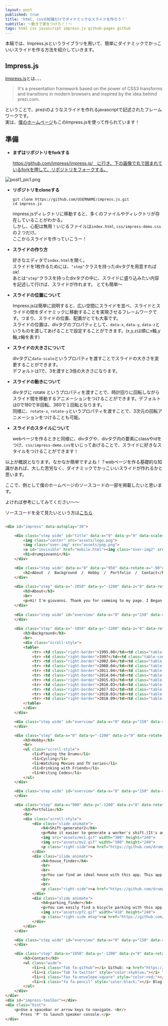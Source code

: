 ```yaml
---
layout: post
published: true
title: 'html, cssの知識だけでダイナミックなスライドを作ろう！'
subtitle: 〜動きで差をつけろ！！〜
tags: html css javascript impress.js github-pages github
---
```

本稿では、Impress.jsというライブラリを用いて、簡単にダイナミックでかっこいいスライドを作る方法を紹介していきます。

## Impress.js

[Impress.js](https://github.com/impress/impress.js/)とは、、、  

> It's a presentation framework based on the power of CSS3 transforms and transitions in modern browsers and inspired by the idea behind prezi.com.


ということで、preziのようなスライドを作れるjavascriptで記述されたフレームワークです。  
実は、[僕のホームページ](https://drumgiovanni.github.io)もこのImpress.jsを使って作られています！  


  

## 準備　　

- **まずはリポジトリをforkする**

	https://github.com/impress/impress.js/　に行き、下の画像で丸で囲まれているforkを押して、リポジトリをフォークする。

![post1_pic1.png]({{site.baseurl}}/img/blogpics/post1_pic1.png)

  
  

- **リポジトリをcloneする**  
	
	```
    git clone https://github.com/USERNAME/impress.js.git
    cd impress.js
	```

	impress.jsディレクトリに移動すると、多くのファイルやディレクトリが存在していることがわかる。  
	しかし、心配は無用！いじるファイルは`index.html`, `css/impress-demo.css` の２つだけ。  
	ここからスライドを作っていこうー！  
  
  
    
- **スライドの作り方**  

	好きなエディタで`index.html`を開く。  
    スライドを1枚作るためには、`"step"`クラスを持ったdivタグを用意すればok!  
    あとは`"step"`クラスを持ったdivタグの中に、スライドに盛り込みたい内容を記述して行けば、スライドが作れます。
    とても簡単〜  
  
  

- **スライドの位置について**  

	Impress.jsは簡単に説明すると、広い空間にスライドを並べ、スライドとスライドの間をダイナミックに移動することを実現させるフレームワークです。つまり、スライドの位置、配置がとても大事です。  
    スライドの位置は、divタグのプロパティとして、`data-x`, `data-y`, `data-z`というものを渡してあげることで設定することができます。(x,y,zは順にx軸,y軸,z軸を表す)  
    
    
    
- **スライドの大きさについて**  

	divタグに`data-scale`というプロパティを渡すことでスライドの大きさを変更することができます。  
	デフォルトは1で、3を渡すと3倍の大きさになります。
    

- **スライドの動きについて**  

	divタグに  rotate  というプロパティを渡すことで、時計回りに回転しながらスライド間を移動するアニメーションをつけることができます。デフォルトは0で180で半回転、360で１回転となります。    
    同様に、`rotate-x`, `rotate-y`というプロパティを渡すことで、3次元の回転アニメーションをつけることも可能。  
    
    
- **スライドのスタイルについて**  

	webページを作るときと同様に、divタグや、divタグ内の要素にclassやidをつけ、`css/impress-demo.css`をいじってあげることで、スライドに好きなスタイルをつけることができます！  
    
    
    
以上が概説となります。なかなか簡単ですよね！？webページを作る基礎的な知識があれば、大した苦労なく、ダイナミックでかっこいいスライドが作れるかと思います。  
  
ここで、例として僕のホームページのソースコードの一部を掲載したいと思います。  
  
よければ参考にしてみてください〜〜  
  
ソースコードを全て見たいという方は[こちら](https://github.com/drumgiovanni/drumgiovanni.github.io)


```html

<div id="impress" data-autoplay="30">

    <div class="step wide" id="title" data-x="0" data-y="0" data-scale="4">
        <img class="center" src="assets/logo.png">
        <img class="over-img" src="assets/pop.png">
        <a id="invisible" href="mobile.html"><img class="over-img2" src="assets/pop2.png"></a>
        <h1>drumgiovanni</h1>
    </div>

    <div class="step wide" data-x="0" data-y="950" data-rotate-x="-90"data-scale="4">
        <h2>About  /  Background  /  Hobby  /  Portfolio  /  Contact</h2>
    </div>
    
    <div class="step" data-x="-2050" data-y="-1200" data-z="0" data-rotate-x="-90" data-scale="1">
        <h3>About</h3>
        <br>
        <p>Hi! I'm giovanni. Thank you for comming to my page. I Began writing code from October, 2017. I created a few apps with python(Django), node.js(exoress) and javascript(react). I wanna practice static typing language next. </p>
    </div>
    
    <div class="step wide" id="overview" data-x="0" data-y="150" data-rotate-x="-90"data-scale="4">
    </div>
    
    <div class="step" data-x="-1050" data-y="-1200" data-z="0" data-rotate-x="-90" data-scale="1">
        <h3>Background</h3>
        <br>
        <div class="scroll-style">
        <table>
            <tr> <td class="right-border">1995.08</td><td class="table-content">Born in Christ Church, NZ</td></tr>
            <tr> <td class="right-border">1997</td><td class="table-content">Move to Osaka, Japan</td></tr>
            <tr> <td class="right-border">2002.04</td><td class="table-content">Enter Tennoji Elementary School Attached To Osaka Kyoiku University</td></tr>
            <tr> <td class="right-border">2008.04</td><td class="table-content">Enter Tennoji Junior High School Attached To Osaka Kyoiku University</td></tr>
            <tr> <td class="right-border">2011.04</td><td class="table-content">Enter Tennoji High School Attached To Osaka Kyoiku University</td></tr>
            <tr> <td class="right-border">2014.04</td><td class="table-content">Enter Osaka City University, Faculty of Commerce</td></tr>
            <tr> <td class="right-border">2015.03</td><td class="table-content">Study abroad for a month in University of Victoria, Canada</td></tr>
            <tr> <td class="right-border">2016.03</td><td class="table-content">Won the outstanding performance award in a Internship-program at Works Applications</td></tr>
            <tr> <td class="right-border">2017.02</td><td class="table-content">Get an Internship at Gaiax</td></tr>
            <tr> <td class="right-border">2018.03</td><td class="table-content">Graduate Osaka City University</td></tr>
            <tr> <td class="right-border">2018.09</td><td class="table-content">Move to Tokyo, Japan</td></tr>
        </table> 
        </div>
    </div>

    <div class="step wide" id="overview" data-x="0" data-y="150" data-rotate-x="-90"data-scale="4">
    </div>

    <div class="step" data-x="0" data-y="-1200" data-z="0" data-rotate-x="-90" data-rotate="360" data-scale="1">
        <h3>Hobby</h3>
        <br>
        <ul class="scroll-style">
            <li>Playing the Drums</li>
            <li>Cycling</li>
            <li>Watching Movies and TV series</li>
            <li>Drinking with Friends</li>
            <li>Writing Codes</li>
        </ul>
    </div>

    <div class="step wide" id="overview" data-x="0" data-y="150" data-rotate-x="-90"data-scale="4">
    </div>

    <div class="step" data-x="900" data-y="-1200" data-z="0" data-rotate-x="-90" data-scale="1">
        <h3>Portfolio</h3>
        <br>
        <div class="scroll-style">
            <div class="slide animate">
                <h4>Shift-generator2</h4>
                <p>Make it easier to generate a worker's shift.(It's adapted for parttime-workers who works at Yomiuri Newspaper.)</p>
                <img src="assets/mv1.gif" width="380" height="240">
                <img src="assets/mv2.gif" width="380" height="240">
                <p class="right-side"><a href="https://github.com/drumgiovanni/shiftgenerator2">=>Check it out in github</a>
            </div>
            <div class="slide animate">
                <h4>house_finder</h4>
                <br>
                <br>
                <p>You can find an ideal house with this app. This app will gather house infos from Suumo's url you type in and summalise in a spreadsheet.</p>
                <br>
                <br>
                <p class="right-side"><a href="https://github.com/drumgiovanni/house_finder">=>Check it out in github</a>
            </div>
            <div class="slide animate">
                <h4>parking_finder</h4>
                <p>You can easily find a bicycle parking with this app. This app will search parkings from your location or a location you type in.(It only shows Osaka-city municipal parkings for now.)</p>
                <img src="assets/pf2.gif" width="410" height="240">
                <p class="right-side mtop"><a href="https://github.com/drumgiovanni/parking_finder">=>Check it out in github</a>
            </div>
        </div>
    </div>   

    <div class="step wide" id="overview" data-x="0" data-y="150" data-rotate-x="-90"data-scale="4">
    </div>

    <div class="step" data-x="1950" data-y="-1200" data-z="0" data-rotate-x="-90" data-scale="1">
        <h3>Contact</h3>
        <ul class="wide">
            <li><i class="fab fa-github"></i> Github: <a href="https://github.com/drumgiovanni">drumgiovanni</a></li>
            <li><i class="fab fa-twitter" style="color:skyblue;"></i> Twitter: <a href="https://twitter.com/giovan_now">@giovan_now</a></li>
            <li><i class="fas fa-envelope-square" style="color:red;"></i> Mail: giovannithedev@gmail.com</li>
            <li><i class="fa fa-pencil" style="color:black;"></i> Blog: <a href="https://drumgiovann.github.io/blog">Giovannitheblog</a>
        </ul>
    </div>
</div>
<div id="impress-toolbar"></div>
<div class="hint">
    <p>Use a spacebar or arrow keys to navigate. <br/>
       Press 'P' to launch speaker console.</p>
</div>

```

